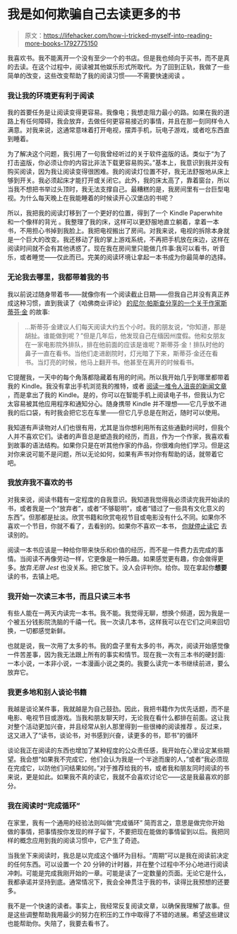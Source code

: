 # 我是如何欺骗自己去读更多的书

> 原文：<https://lifehacker.com/how-i-tricked-myself-into-reading-more-books-1792775150>

我喜欢书。我不能离开一个没有至少一个的书店。但是我也倾向于买书，而不是真的去读。在这个过程中，阅读被其他娱乐形式所取代。为了回到正轨，我做了一些简单的改变，这些改变帮助了我的阅读习惯——不需要快速阅读 。



### **我让我的环境更有利于阅读**

我的首要任务是让阅读变得更容易。我像电；我想走阻力最小的路。如果在我的道路上有任何障碍，我会放弃，去做任何更容易接近的事情，并且在那一刻同样令人满意。对我来说，这通常意味着打开电视，摆弄手机，玩电子游戏，或者吃东西直到睡着。

为了解决这个问题，我引用了一句我曾经听过的关于软件盗版的话。类似于“为了打击盗版，你必须让你的内容比非法下载更容易购买。”基本上，我意识到我并没有购买阅读，因为我让阅读变得很困难。我的阅读灯位置不好，我无法舒服地从床上够到开关。我必须起床才能打开或关闭它。此外，我的床太高了，靠着窗台，所以当我不想把书举过头顶时，我无法支撑自己。最糟糕的是，我房间里有一台巨型电视。为什么每天晚上在我能睡着的时候读开心汉堡店的书呢？

所以，我把我的阅读灯移到了一个更好的位置，得到了一个 Kindle Paperwhite 和一个像样的背光 。我整理了我的床，这样可以更舒服地直立躺着，拿着一本书，不用担心书掉到我脸上。我把电视搬出了房间。对我来说，电视的拆除本身就是一个巨大的改变。我还移动了我的掌上游戏系统，不再把手机放在床边，这样在阅读时间就不会有其他诱惑了。现在我在房间里只能做几件事:我可以看书，听音乐，或者睡觉——仅此而已。完美的阅读环境让拿起一本书成为你最简单的选择。

### 无论我去哪里，我都带着我的书

我以前说过随身带着书——就像你有一个阅读截止日期——但我自己并没有真正养成这种习惯，直到我读了《哈佛商业评论》 [的尼尔·帕斯查分享的一个关于作家斯蒂芬·金](https://hbr.org/2017/02/8-ways-to-read-a-lot-more-books-this-year) 的故事:

> ...斯蒂芬·金建议人们每天阅读大约五个小时。我的朋友说，“你知道，那是胡扯。谁能做到呢？”但是几年后，他发现自己在缅因州度假。他和女朋友在一家电影院外排队，排在他前面的应该是谁呢？斯蒂芬·金！排队时他的鼻子一直在看书。当他们走进剧院时，灯光暗了下来，斯蒂芬·金还在看书。当灯亮的时候，他马上翻开书。他甚至在离开的时候看书。

它提醒我，一天中的每个角落都隐藏着有用的时间。所以我开始几乎到哪里都带着我的 Kindle。我没有拿出手机浏览我的推特，或者 [阅读一堆令人沮丧的新闻文章](http://lifehacker.com/how-to-keep-your-head-up-in-the-constant-stream-of-bad-1747891922) ，而是拿出了我的 Kindle。是的，你可以在智能手机上阅读电子书，但我认为它太容易被其他应用程序和通知分心。随身携带 Kindle 并不理想——它几乎放不进我的后口袋，有时我会把它忘在车里——但它几乎总是在附近，随时可以使用。

我知道有声读物对人们也很有用，尤其是当你想利用所有这些通勤时间时，但我个人并不喜欢它们。读者的声音总是塑造我的经历，而且，作为一个作家，我喜欢看到故事的语法结构。如果你只是在听其他作家的作品，你很难向他们学习。但是这对你来说可能不是问题，所以无论如何，如果有声书对你有帮助的话，就带着它吧。

### **我放弃我不喜欢的书**

对我来说，阅读书籍有一定程度的自我意识。我知道我觉得我必须读完我开始读的书，或者我是一个“放弃者”，或者“不够聪明”，或者“错过了一些具有文化意义的东西”。但那都是扯淡。欣赏书籍和欣赏电视节目或电影没有什么不同。如果你不喜欢一个节目，你就不看了，去看别的。如果你不喜欢一本书， [你就停止读它](https://lifehacker.com/learn-to-quit-books-and-other-tips-to-finally-make-a-1792025346) 去读别的。

阅读一本书应该是一种给你带来快乐和价值的经历，而不是一件费力去完成的事情。当阅读不再像劳动一样，它更像是一种乐趣。如果感觉更有趣，你会做得更多。放弃*无限 Jest* 也没关系。把它放下。没人会评判你。给你。现在拿起你**想要**读的书，去镇上吧。

### 我开始一次读三本书，而且只读三本书

有些人能在一两天内读完一本书。我不能。我觉得无聊，想换个频道，因为我是一个被五分钱影院洗脑的千禧一代。我一次读几本书，这样我可以在它们之间来回切换，一切都感觉新鲜。

也就是说，我一次用了太多的书。我的盘子里有太多的书，再次，阅读开始感觉像一件苦差事，因为我无法跟上所有的事实和情节。现在我一次有三本书的硬封面:一本小说，一本非小说，一本漫画小说之类的。我要么读完一本书继续前进，要么放弃它。

### **我更多地和别人谈论书籍**

我越是谈论某件事，我就越是为自己鼓劲。因此，我把书籍作为优先话题，而不是电影、电视节目或游戏。当我和朋友聊天时，无论我在看什么都排在前面。这让我对整个活动更加兴奋，并且经常从别人那里得到一些很棒的阅读推荐 。反过来，这又进入了“读书，谈论书，对书感到兴奋，读更多的书，耶书”的循环

谈论我正在阅读的东西也增加了某种程度的公众责任感，我开始在心里设定某些期望。我会想“如果我不完成它，他们会认为我是一个半途而废的人，”或者“我必须现在完成它，以防他们问结果如何。”对于推荐给我的书，或者我和朋友同时阅读的书来说，更是如此。如果我不真的读它，我就不会喜欢讨论它——这是我最喜欢的部分。

### **我在阅读**时“完成循环”

在家里，我有一个通用的经验法则叫做“完成循环” 简而言之，意思是做完你开始做的事情，把事情按你发现的样子留下，不要把现在能做的事情留到以后。我把同样的概念应用到我的阅读习惯中，它产生了奇迹。

当我坐下来阅读时，我总是以完成这个循环为目标。“周期”可以是我在阅读前决定的任何东西。可以设置一个 20 分钟的计时器，并在整个过程中不分心地进行阅读冲刺。可能是完成我刚开始的一章。可能是读了一定数量的页面。无论它是什么，我都承诺并坚持到底。通常情况下，我会全神贯注于我的书，读得比我预想的还要多。

我不是一个快速的读者。事实上，我经常反复阅读文章，以确保我理解了故事。但是这些调整帮助我用最少的努力在积压的工作中取得了不错的进展。希望这些建议也能帮助你。失陪了，我要去看书了。